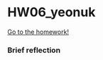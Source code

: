 # HW06_yeonuk

[Go to the homework!](https://github.com/yeonukkim/STAT545-hw-Kim-Yeonuk/blob/master/hw06/hw06_yeonuk.md)

### Brief reflection

